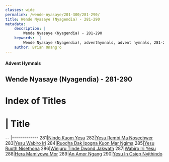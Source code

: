 ```yaml
---
classes: wide
permalink: /wende-nyasaye/201-300/281-290/
title: Wende Nyasaye (Nyagendia) - 281-290
metadata:
    description: |
        Wende Nyasaye (Nyagendia) - 281-290
    keywords:  |
        Wende Nyasaye (Nyagendia), adventhymnals, advent hymnals, 281-290
    author: Brian Onang'o
---
```


#### Advent Hymnals
## Wende Nyasaye (Nyagendia) - 281-290

# Index of Titles
# | Title                        
-- |-------------
281|[Nindo Kuom Yesu](/wende-nyasaye/201-300/281-290/Nindo-Kuom-Yesu)
282|[Yesu Rembi Ma Nosechwer](/wende-nyasaye/201-300/281-290/Yesu-Rembi-Ma-Nosechwer)
283|[Yesu Wabiro Iri](/wende-nyasaye/201-300/281-290/Yesu-Wabiro-Iri)
284|[Ruodha Dak Ipogna Kuon Mar Ngima](/wende-nyasaye/201-300/281-290/Ruodha-Dak-Ipogna-Kuon-Mar-Ngima)
285|[Yesu Ruoth Nisethona](/wende-nyasaye/201-300/281-290/Yesu-Ruoth-Nisethona)
286|[Winjuru Tinde Dwond Jakwath](/wende-nyasaye/201-300/281-290/Winjuru-Tinde-Dwond-Jakwath)
287|[Wabiro Iri Yesu](/wende-nyasaye/201-300/281-290/Wabiro-Iri-Yesu)
288|[Hera Mamiyowa Mor](/wende-nyasaye/201-300/281-290/Hera-Mamiyowa-Mor)
289|[An Amor Ngang](/wende-nyasaye/201-300/281-290/An-Amor-Ngang)
290|[Yesu In Osiep Nyithindo](/wende-nyasaye/201-300/281-290/Yesu-In-Osiep-Nyithindo)